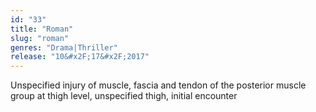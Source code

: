 ```yaml
---
id: "33"
title: "Roman"
slug: "roman"
genres: "Drama|Thriller"
release: "10&#x2F;17&#x2F;2017"
---
```


Unspecified injury of muscle, fascia and tendon of the posterior muscle group at thigh level, unspecified thigh, initial encounter

